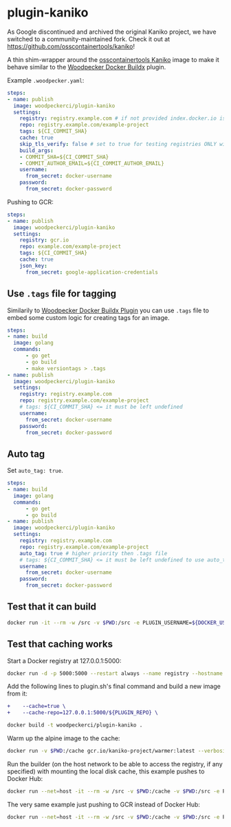 # plugin-kaniko

As Google discontinued and archived the original Kaniko project, we have switched to a community-maintained fork.
Check it out at https://github.com/osscontainertools/kaniko!

A thin shim-wrapper around the [osscontainertools Kaniko](https://github.com/osscontainertools/kaniko) image to make it behave similar to the [Woodpecker Docker Buildx](https://woodpecker-ci.org/plugins/Docker%20Buildx) plugin.

Example `.woodpecker.yaml`:

```yaml
steps:
- name: publish
  image: woodpeckerci/plugin-kaniko
  settings:
    registry: registry.example.com # if not provided index.docker.io is used
    repo: registry.example.com/example-project
    tags: ${CI_COMMIT_SHA}
    cache: true
    skip_tls_verify: false # set to true for testing registries ONLY with self-signed certs
    build_args:
    - COMMIT_SHA=${CI_COMMIT_SHA}
    - COMMIT_AUTHOR_EMAIL=${CI_COMMIT_AUTHOR_EMAIL}
    username:
      from_secret: docker-username
    password:
      from_secret: docker-password
```

Pushing to GCR:

```yaml
steps:
- name: publish
  image: woodpeckerci/plugin-kaniko
  settings:
    registry: gcr.io
    repo: example.com/example-project
    tags: ${CI_COMMIT_SHA}
    cache: true
    json_key:
      from_secret: google-application-credentials
```

## Use `.tags` file for tagging

Similarily to [Woodpecker Docker Buildx Plugin](https://woodpecker-ci.org/plugins/Docker%20Buildx)
you can use `.tags` file to embed some custom logic for creating tags for an image.

```yaml
steps:
- name: build
  image: golang
  commands:
      - go get
      - go build
      - make versiontags > .tags
- name: publish
  image: woodpeckerci/plugin-kaniko
  settings:
    registry: registry.example.com
    repo: registry.example.com/example-project
    # tags: ${CI_COMMIT_SHA} <= it must be left undefined
    username:
      from_secret: docker-username
    password:
      from_secret: docker-password
```

## Auto tag

Set `auto_tag: true`.

```yaml
steps:
- name: build
  image: golang
  commands:
      - go get
      - go build
- name: publish
  image: woodpeckerci/plugin-kaniko
  settings:
    registry: registry.example.com
    repo: registry.example.com/example-project
    auto_tag: true # higher priority then .tags file
    # tags: ${CI_COMMIT_SHA} <= it must be left undefined to use auto_tag
    username:
      from_secret: docker-username
    password:
      from_secret: docker-password
```

## Test that it can build

```bash
docker run -it --rm -w /src -v $PWD:/src -e PLUGIN_USERNAME=${DOCKER_USERNAME} -e PLUGIN_PASSWORD=${DOCKER_PASSWORD} -e PLUGIN_REPO=woodpeckerci/plugin-kaniko-test -e PLUGIN_TAGS=test -e PLUGIN_DOCKERFILE=Dockerfile.test woodpeckerci/plugin-kaniko
```

## Test that caching works

Start a Docker registry at 127.0.0.1:5000:

```bash
docker run -d -p 5000:5000 --restart always --name registry --hostname registry.local registry:2
```

Add the following lines to plugin.sh's final command and build a new image from it:

```diff
+    --cache=true \
+    --cache-repo=127.0.0.1:5000/${PLUGIN_REPO} \
```

```bash
docker build -t woodpeckerci/plugin-kaniko .
```


Warm up the alpine image to the cache:

```bash
docker run -v $PWD:/cache gcr.io/kaniko-project/warmer:latest --verbosity=debug --image=alpine:3.8
```


Run the builder (on the host network to be able to access the registry, if any specified) with mounting the local disk cache, this example pushes to Docker Hub:

```bash
docker run --net=host -it --rm -w /src -v $PWD:/cache -v $PWD:/src -e PLUGIN_USERNAME=${DOCKER_USERNAME} -e PLUGIN_PASSWORD=${DOCKER_PASSWORD} -e PLUGIN_REPO=woodpeckerci/plugin-kaniko-test -e PLUGIN_TAGS=test -e PLUGIN_DOCKERFILE=Dockerfile.test -e PLUGIN_CACHE=true woodpeckerci/plugin-kaniko
```

The very same example just pushing to GCR instead of Docker Hub:

```bash
docker run --net=host -it --rm -w /src -v $PWD:/cache -v $PWD:/src -e PLUGIN_REGISTRY=gcr.io -e PLUGIN_REPO=paas-dev1/kaniko-test -e PLUGIN_TAGS=test -e PLUGIN_DOCKERFILE=Dockerfile.test -e PLUGIN_CACHE=true -e PLUGIN_JSON_KEY="$(<$HOME/google-application-credentials.json)" woodpeckerci/plugin-kaniko
```

